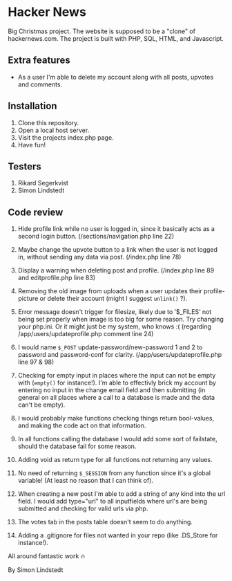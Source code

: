 # Hacker News

Big Christmas project. The website is supposed to be a "clone" of hackernews.com. The project is built with PHP, SQL, HTML, and Javascript.

## Extra features

- As a user I'm able to delete my account along with all posts, upvotes and comments.

## Installation

1. Clone this repository.
2. Open a local host server.
3. Visit the projects index.php page.
4. Have fun!

## Testers

1. Rikard Segerkvist
2. Simon Lindstedt

## Code review

1. Hide profile link while no user is logged in, since it basically acts as a second login button.
   (/sections/navigation.php line 22)

2. Maybe change the upvote button to a link when the user is not logged in, without sending any data via post.
   (/index.php line 78)

3. Display a warning when deleting post and profile.
   (/index.php line 89 and editprofile.php line 83)

4. Removing the old image from uploads when a user updates their profile-picture or delete their account (might I suggest `unlink()` ?).

5. Error message doesn't trigger for filesize, likely due to ’$\_FILES’ not being set properly when image is too big for some reason. Try changing your php.ini. Or it might just be my system, who knows :(
   (regarding /app/users/updateprofile.php comment line 24)

6. I would name `$_POST` update-password/new-password 1 and 2 to password and password-conf for clarity.
   (/app/users/updateprofile.php line 97 & 98)

7. Checking for empty input in places where the input can not be empty with (`empty()` for instance!). I'm able to effectivly brick my account by entering no input in the change email field and then submitting (in general on all places where a call to a database is made and the data can't be empty).

8. I would probably make functions checking things return bool-values, and making the code act on that information.

9. In all functions calling the database I would add some sort of failstate, should the database fail for some reason.

10. Adding void as return type for all functions not returning any values.

11. No need of returning `$_SESSION` from any function since it's a global variable! (At least no reason that I can think of).

12. When creating a new post I'm able to add a string of any kind into the url field. I would add type="url" to all inputfields where url's are being submitted and checking for valid urls via php.

13. The votes tab in the posts table doesn't seem to do anything.

14. Adding a .gitignore for files not wanted in your repo (like .DS_Store for instance!).

All around fantastic work 🔥

By Simon Lindstedt
